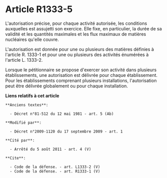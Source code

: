 # Article R1333-5

L'autorisation précise, pour chaque activité autorisée, les conditions auxquelles est assujetti son exercice. Elle fixe, en
particulier, la durée de sa validité et les quantités maximales et les flux maximaux de matières nucléaires qu'elle couvre. 

L'autorisation est donnée pour une ou plusieurs des matières définies à l'article R. 1333-1 et pour une ou plusieurs des
activités énumérées à l'article L. 1333-2. 

Lorsque le pétitionnaire se propose d'exercer son activité dans plusieurs établissements, une autorisation est délivrée pour
chaque établissement. Pour les établissements comprenant plusieurs installations, l'autorisation peut être délivrée
globalement ou pour chaque installation.

**Liens relatifs à cet article**

	**Anciens textes**:

	  - Décret n°81-512 du 12 mai 1981 - art. 5 (Ab)

	**Modifié par**:

	  - Décret n°2009-1120 du 17 septembre 2009 - art. 1

	**Cité par**:

	  - Arrêté du 5 août 2011 - art. 4 (V)

	**Cite**:

	  - Code de la défense. - art. L1333-2 (V)
	  - Code de la défense. - art. R1333-1 (V)
